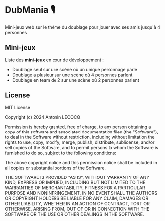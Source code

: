 # DubMania 🎙️

Mini-jeux web sur le thème du doublage pour jouer avec ses amis jusqu'à 4 personnes

## Mini-jeux

Liste des **mini-jeux** en cour de développement :
* Doublage seul sur une scène où un unique personnage parle
* Doublage a plusieur sur une scène où 4 personnes parlent
* Doublage en team de 2 sur une scène où 2 personnes parlent

## License

MIT License

Copyright (c) 2024 Antonin LECOCQ

Permission is hereby granted, free of charge, to any person obtaining a copy
of this software and associated documentation files (the "Software"), to deal
in the Software without restriction, including without limitation the rights
to use, copy, modify, merge, publish, distribute, sublicense, and/or sell
copies of the Software, and to permit persons to whom the Software is
furnished to do so, subject to the following conditions:

The above copyright notice and this permission notice shall be included in all
copies or substantial portions of the Software.

THE SOFTWARE IS PROVIDED "AS IS", WITHOUT WARRANTY OF ANY KIND, EXPRESS OR
IMPLIED, INCLUDING BUT NOT LIMITED TO THE WARRANTIES OF MERCHANTABILITY,
FITNESS FOR A PARTICULAR PURPOSE AND NONINFRINGEMENT. IN NO EVENT SHALL THE
AUTHORS OR COPYRIGHT HOLDERS BE LIABLE FOR ANY CLAIM, DAMAGES OR OTHER
LIABILITY, WHETHER IN AN ACTION OF CONTRACT, TORT OR OTHERWISE, ARISING FROM,
OUT OF OR IN CONNECTION WITH THE SOFTWARE OR THE USE OR OTHER DEALINGS IN THE
SOFTWARE.
